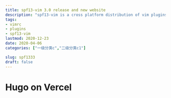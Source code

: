 ```yaml
---
title: spf13-vim 3.0 release and new website
description: "spf13-vim is a cross platform distribution of vim plugins and resources for Vim."
tags: 
- vimrc
- plugins
- spf13-vim
lastmod: 2020-12-23
date: 2020-04-06
categories: ["一级分类c","二级分类c1"]

slug: spf1333
draft: false
---
```


# Hugo on Vercel
